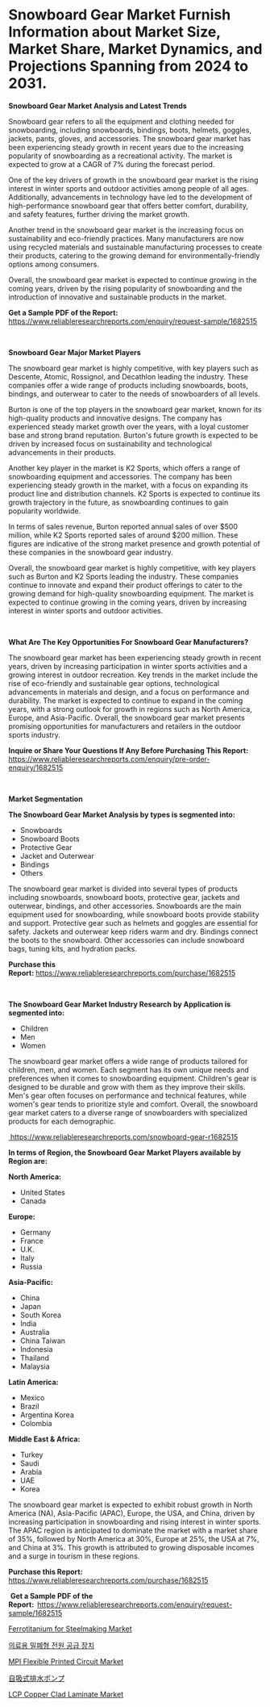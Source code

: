 <p><h1>Snowboard Gear Market Furnish Information about Market Size, Market Share, Market Dynamics, and Projections Spanning from 2024 to 2031.</h1></p><p><strong>Snowboard Gear Market Analysis and Latest Trends</strong></p>
<p><p>Snowboard gear refers to all the equipment and clothing needed for snowboarding, including snowboards, bindings, boots, helmets, goggles, jackets, pants, gloves, and accessories. The snowboard gear market has been experiencing steady growth in recent years due to the increasing popularity of snowboarding as a recreational activity. The market is expected to grow at a CAGR of 7% during the forecast period.</p><p>One of the key drivers of growth in the snowboard gear market is the rising interest in winter sports and outdoor activities among people of all ages. Additionally, advancements in technology have led to the development of high-performance snowboard gear that offers better comfort, durability, and safety features, further driving the market growth.</p><p>Another trend in the snowboard gear market is the increasing focus on sustainability and eco-friendly practices. Many manufacturers are now using recycled materials and sustainable manufacturing processes to create their products, catering to the growing demand for environmentally-friendly options among consumers.</p><p>Overall, the snowboard gear market is expected to continue growing in the coming years, driven by the rising popularity of snowboarding and the introduction of innovative and sustainable products in the market.</p></p>
<p><strong>Get a Sample PDF of the Report:&nbsp;</strong> <a href="https://www.reliableresearchreports.com/enquiry/request-sample/1682515">https://www.reliableresearchreports.com/enquiry/request-sample/1682515</a></p>
<p>&nbsp;</p>
<p><strong>Snowboard Gear Major Market Players</strong></p>
<p><p>The snowboard gear market is highly competitive, with key players such as Descente, Atomic, Rossignol, and Decathlon leading the industry. These companies offer a wide range of products including snowboards, boots, bindings, and outerwear to cater to the needs of snowboarders of all levels.</p><p>Burton is one of the top players in the snowboard gear market, known for its high-quality products and innovative designs. The company has experienced steady market growth over the years, with a loyal customer base and strong brand reputation. Burton's future growth is expected to be driven by increased focus on sustainability and technological advancements in their products.</p><p>Another key player in the market is K2 Sports, which offers a range of snowboarding equipment and accessories. The company has been experiencing steady growth in the market, with a focus on expanding its product line and distribution channels. K2 Sports is expected to continue its growth trajectory in the future, as snowboarding continues to gain popularity worldwide.</p><p>In terms of sales revenue, Burton reported annual sales of over $500 million, while K2 Sports reported sales of around $200 million. These figures are indicative of the strong market presence and growth potential of these companies in the snowboard gear industry.</p><p>Overall, the snowboard gear market is highly competitive, with key players such as Burton and K2 Sports leading the industry. These companies continue to innovate and expand their product offerings to cater to the growing demand for high-quality snowboarding equipment. The market is expected to continue growing in the coming years, driven by increasing interest in winter sports and outdoor activities.</p></p>
<p>&nbsp;</p>
<p><strong>What Are The Key Opportunities For Snowboard Gear Manufacturers?</strong></p>
<p><p>The snowboard gear market has been experiencing steady growth in recent years, driven by increasing participation in winter sports activities and a growing interest in outdoor recreation. Key trends in the market include the rise of eco-friendly and sustainable gear options, technological advancements in materials and design, and a focus on performance and durability. The market is expected to continue to expand in the coming years, with a strong outlook for growth in regions such as North America, Europe, and Asia-Pacific. Overall, the snowboard gear market presents promising opportunities for manufacturers and retailers in the outdoor sports industry.</p></p>
<p><strong>Inquire or Share Your Questions If Any Before Purchasing This Report:</strong> <a href="https://www.reliableresearchreports.com/enquiry/pre-order-enquiry/1682515">https://www.reliableresearchreports.com/enquiry/pre-order-enquiry/1682515</a></p>
<p>&nbsp;</p>
<p><strong>Market Segmentation</strong></p>
<p><strong>The Snowboard Gear Market Analysis by types is segmented into:</strong></p>
<p><ul><li>Snowboards</li><li>Snowboard Boots</li><li>Protective Gear</li><li>Jacket and Outerwear</li><li>Bindings</li><li>Others</li></ul></p>
<p><p>The snowboard gear market is divided into several types of products including snowboards, snowboard boots, protective gear, jackets and outerwear, bindings, and other accessories. Snowboards are the main equipment used for snowboarding, while snowboard boots provide stability and support. Protective gear such as helmets and goggles are essential for safety. Jackets and outerwear keep riders warm and dry. Bindings connect the boots to the snowboard. Other accessories can include snowboard bags, tuning kits, and hydration packs.</p></p>
<p><strong>Purchase this Report:&nbsp;</strong><a href="https://www.reliableresearchreports.com/purchase/1682515">https://www.reliableresearchreports.com/purchase/1682515</a></p>
<p>&nbsp;</p>
<p><strong>The Snowboard Gear Market Industry Research by Application is segmented into:</strong></p>
<p><ul><li>Children</li><li>Men</li><li>Women</li></ul></p>
<p><p>The snowboard gear market offers a wide range of products tailored for children, men, and women. Each segment has its own unique needs and preferences when it comes to snowboarding equipment. Children's gear is designed to be durable and grow with them as they improve their skills. Men's gear often focuses on performance and technical features, while women's gear tends to prioritize style and comfort. Overall, the snowboard gear market caters to a diverse range of snowboarders with specialized products for each demographic.</p></p>
<p><a href="https://www.reliableresearchreports.com/snowboard-gear-r1682515">&nbsp;https://www.reliableresearchreports.com/snowboard-gear-r1682515</a></p>
<p><strong>In terms of Region, the Snowboard Gear Market Players available by Region are:</strong></p>
<p>
    <p> <strong> North America: </strong>
        <ul>
            <li>United States</li>
            <li>Canada</li>
        </ul>
        </p> 
    <p> <strong> Europe: </strong>
        <ul>
            <li>Germany</li>
            <li>France</li>
            <li>U.K.</li>
            <li>Italy</li>
            <li>Russia</li>
        </ul>
        </p> 
    <p> <strong> Asia-Pacific: </strong>
        <ul>
            <li>China</li>
            <li>Japan</li>
            <li>South Korea</li>
            <li>India</li>
            <li>Australia</li>
            <li>China Taiwan</li>
            <li>Indonesia</li>
            <li>Thailand</li>
            <li>Malaysia</li>
        </ul>
        </p> 
    <p> <strong> Latin America: </strong>
        <ul>
            <li>Mexico</li>
            <li>Brazil</li>
            <li>Argentina Korea</li>
            <li>Colombia</li>
        </ul>
        </p> 
    <p> <strong> Middle East & Africa: </strong>
        <ul>
            <li>Turkey</li>
            <li>Saudi</li>
            <li>Arabia</li>
            <li>UAE</li>
            <li>Korea</li>
        </ul>
    </p>
    </p>
<p><p>The snowboard gear market is expected to exhibit robust growth in North America (NA), Asia-Pacific (APAC), Europe, the USA, and China, driven by increasing participation in snowboarding and rising interest in winter sports. The APAC region is anticipated to dominate the market with a market share of 35%, followed by North America at 30%, Europe at 25%, the USA at 7%, and China at 3%. This growth is attributed to growing disposable incomes and a surge in tourism in these regions.</p></p>
<p><strong>Purchase this Report: </strong><a href="https://www.reliableresearchreports.com/purchase/1682515">https://www.reliableresearchreports.com/purchase/1682515</a></p>
<p>&nbsp;<strong>Get a Sample PDF of the Report:&nbsp;&nbsp;</strong><a href="https://www.reliableresearchreports.com/enquiry/request-sample/1682515">https://www.reliableresearchreports.com/enquiry/request-sample/1682515</a></p>
<p><strong></strong></p>
<p><p><a href="https://github.com/Airanohannonzb68e5pb53oc1/Market-Research-Report-List-2/blob/main/ferrotitanium-for-steelmaking-market.md">Ferrotitanium for Steelmaking Market</a></p><p><a href="https://github.com/ROBERTS65DAVID/Market-Research-Report-List-1/blob/main/7449584104561.md">의료용 밀폐형 전원 공급 장치</a></p><p><a href="https://issuu.com/reportprime-2/docs/mpi-flexible-printed-circuit-market-size-2030.pptx">MPI Flexible Printed Circuit Market</a></p><p><a href="https://github.com/xemfu2379520/Market-Research-Report-List-2/blob/main/5049937109772.md">自吸式排水ポンプ</a></p><p><a href="https://issuu.com/reportprime-2/docs/lcp-copper-clad-laminate-market-size-2030.pptx">LCP Copper Clad Laminate Market</a></p></p>